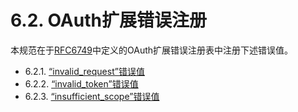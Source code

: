 6.2. OAuth扩展错误注册
===================
本规范在于[RFC6749][RFC6749]中定义的OAuth扩展错误注册表中注册下述错误值。

- 6.2.1. [“invalid_request”错误值](6.2.1.md)
- 6.2.2. [“invalid_token”错误值](6.2.2.md)
- 6.2.3. [“insufficient_scope”错误值](6.2.3.md)

[RFC6749]: http://tools.ietf.org/html/rfc6749 "OAuth 2.0授权框架"
